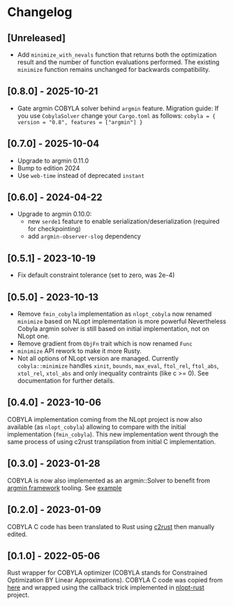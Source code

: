 # Changelog

## [Unreleased]

* Add `minimize_with_nevals` function that returns both the optimization result and the number of function evaluations performed. The existing `minimize` function remains unchanged for backwards compatibility.

## [0.8.0] - 2025-10-21

* Gate argmin COBYLA solver behind `argmin` feature.
  Migration guide: If you use `CobylaSolver` change your `Cargo.toml` as follows:
  `cobyla = { version = "0.8", features = ["argmin"] }`

## [0.7.0] - 2025-10-04

* Upgrade to argmin 0.11.0
* Bump to edition 2024
* Use `web-time` instead of deprecated `instant`

## [0.6.0] - 2024-04-22

* Upgrade to argmin 0.10.0:
  * new `serde1` feature to enable serialization/deserialization (required for checkpointing)
  * add `argmin-observer-slog` dependency

## [0.5.1] - 2023-10-19

* Fix default constraint tolerance (set to zero, was 2e-4)

## [0.5.0] - 2023-10-13

* Remove `fmin_cobyla` implementation as `nlopt_cobyla` now renamed `minimize` based on NLopt implementation is more powerful
Nevertheless Cobyla argmin solver is still based on initial implementation, not on NLopt one.
* Remove gradient from `ObjFn` trait which is now renamed `Func`
* `minimize` API rework to make it more Rusty.
* Not all options of NLopt version are managed. Currently `cobyla::minimize` handles `xinit`, `bounds`, `max_eval`, `ftol_rel`,
`ftol_abs`, `xtol_rel`, `xtol_abs` and only inequality contraints (like c >= 0). See documentation for further details.

## [0.4.0] - 2023-10-06

COBYLA implementation coming from the NLopt project is now also available (as `nlopt_cobyla`) allowing to compare
with the initial implementation (`fmin_cobyla`). This new implementation went through the same process of using c2rust
transpilation from initial C implementation.

## [0.3.0] - 2023-01-28

COBYLA is now also implemented as an argmin::Solver to benefit from [argmin framework](https://github.com/argmin-rs) tooling. See [example](./examples/paraboloid.rs)

## [0.2.0] - 2023-01-09

COBYLA C code has been translated to Rust using [c2rust](https://github.com/immunant/c2rust) then manually edited.

## [0.1.0] - 2022-05-06

Rust wrapper for COBYLA optimizer (COBYLA stands for Constrained Optimization BY Linear Approximations).
COBYLA C code was copied from [here](https://github.com/emmt/Algorithms/tree/master/cobyla) and wrapped
using the callback trick implemented in [nlopt-rust](https://github.com/adwhit/rust-nlopt) project.
